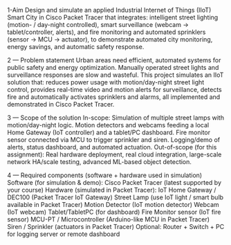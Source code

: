 1-Aim
Design and simulate an applied Industrial Internet of Things (IIoT) Smart City in Cisco Packet Tracer that integrates:
intelligent street lighting (motion- / day-night controlled),
smart surveillance (webcam → tablet/controller, alerts), and
fire monitoring and automated sprinklers (sensor → MCU → actuator),
to demonstrate automated city monitoring, energy savings, and automatic safety response.

2 — Problem statement
Urban areas need efficient, automated systems for public safety and energy optimization. Manually operated street lights and surveillance responses are slow and wasteful. This project simulates an IIoT solution that:
reduces power usage with motion/day-night street light control,
provides real-time video and motion alerts for surveillance,
detects fire and automatically activates sprinklers and alarms,
all implemented and demonstrated in Cisco Packet Tracer.

3 — Scope of the solution
In-scope:
Simulation of multiple street lamps with motion/day-night logic.
Motion detectors and webcams feeding a local Home Gateway (IoT controller) and a tablet/PC dashboard.
Fire monitor sensor connected via MCU to trigger sprinkler and siren.
Logging/demo of alerts, status dashboard, and automated actuation.
Out-of-scope (for this assignment):
Real hardware deployment, real cloud integration, large-scale network HA/scale testing, advanced ML-based object detection.

4 — Required components (software + hardware used in simulation)
Software (for simulation & demo):
Cisco Packet Tracer (latest supported by your course)
Hardware (simulated in Packet Tracer):
IoT Home Gateway / DEC100 (Packet Tracer IoT Gateway)
Street Lamp (use IoT light / smart bulb available in Packet Tracer)
Motion Detector (IoT motion detector)
Webcam (IoT webcam)
Tablet/TabletPC (for dashboard)
Fire Monitor sensor (IoT fire sensor)
MCU-PT / Microcontroller (Arduino-like MCU in Packet Tracer)
Siren / Sprinkler (actuators in Packet Tracer)
Optional: Router + Switch + PC for logging server or remote dashboard

